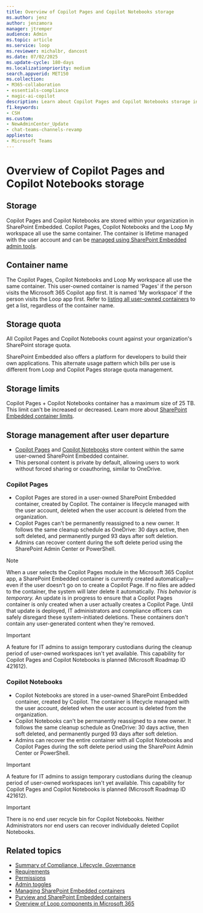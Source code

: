 ```yaml
---
title: Overview of Copilot Pages and Copilot Notebooks storage
ms.author: jenz
author: jenzamora
manager: jtremper
audience: Admin
ms.topic: article
ms.service: loop
ms.reviewer: michalbr, dancost
ms.date: 07/02/2025
ms.update-cycle: 180-days
ms.localizationpriority: medium
search.appverid: MET150
ms.collection: 
- M365-collaboration
- essentials-compliance
- magic-ai-copilot
description: Learn about Copilot Pages and Copilot Notebooks storage in the Microsoft 365 ecosystem.
f1.keywords:
- CSH
ms.custom: 
- NewAdminCenter_Update
- chat-teams-channels-revamp
appliesto: 
- Microsoft Teams
---
```


# Overview of Copilot Pages and Copilot Notebooks storage

## Storage

Copilot Pages and Copilot Notebooks are stored within your organization in SharePoint Embedded. Copilot Pages, Copilot Notebooks and the Loop My workspace all use the same container. The container is lifetime managed with the user account and can be [managed using SharePoint Embedded admin tools](cpcn-loop-spe-management.md).

## Container name

The Copilot Pages, Copilot Notebooks and Loop My workspace all use the same container. This user-owned container is named 'Pages' if the person visits the Microsoft 365 Copilot app first. It is named 'My workspace' if the person visits the Loop app first. Refer to [listing all user-owned containers](cpcn-loop-spe-management.md#listing-all-the-user-owned-containers) to get a list, regardless of the container name.

## Storage quota

All Copilot Pages and Copilot Notebooks count against your organization's SharePoint storage quota.

SharePoint Embedded also offers a platform for developers to build their own applications. This alternate usage pattern which bills per use is different from Loop and Copilot Pages storage quota management.

## Storage limits

Copilot Pages + Copilot Notebooks container has a maximum size of 25 TB. This limit can't be increased or decreased. Learn more about [SharePoint Embedded container limits](/sharepoint/dev/embedded/concepts/app-concepts/limits-calling).

## Storage management after user departure

- [Copilot Pages](#copilot-pages) and [Copilot Notebooks](#copilot-notebooks) store content within the same user-owned SharePoint Embedded container.
- This personal content is private by default, allowing users to work without forced sharing or coauthoring, similar to OneDrive.

### Copilot Pages

- Copilot Pages are stored in a user-owned SharePoint Embedded container, created by Copilot. The container is lifecycle managed with the user account, deleted when the user account is deleted from the organization.
- Copilot Pages can't be permanently reassigned to a new owner. It follows the same cleanup schedule as OneDrive: 30 days active, then soft deleted, and permanently purged 93 days after soft deletion.
- Admins can recover content during the soft delete period using the SharePoint Admin Center or PowerShell.

> [!NOTE]
> When a user selects the Copilot Pages module in the Microsoft 365 Copilot app, a SharePoint Embedded container is currently created automatically—even if the user doesn't go on to create a Copilot Page. If no files are added to the container, the system will later delete it automatically. *This behavior is temporary.* An update is in progress to ensure that a Copilot Pages container is only created when a user actually creates a Copilot Page. Until that update is deployed, IT administrators and compliance officers can safely disregard these system-initiated deletions. These containers don't contain any user-generated content when they're removed.

> [!IMPORTANT]
> A feature for IT admins to assign temporary custodians during the cleanup period of user-owned workspaces isn't yet available. This capability for Copilot Pages and Copilot Notebooks is planned (Microsoft Roadmap ID 421612).

### Copilot Notebooks

- Copilot Notebooks are stored in a user-owned SharePoint Embedded container, created by Copilot. The container is lifecycle managed with the user account, deleted when the user account is deleted from the organization.
- Copilot Notebooks can't be permanently reassigned to a new owner. It follows the same cleanup schedule as OneDrive: 30 days active, then soft deleted, and permanently purged 93 days after soft deletion.
- Admins can recover the entire container with all Copilot Notebooks and Copilot Pages during the soft delete period using the SharePoint Admin Center or PowerShell.

> [!IMPORTANT]
> A feature for IT admins to assign temporary custodians during the cleanup period of user-owned workspaces isn't yet available. This capability for Copilot Pages and Copilot Notebooks is planned (Microsoft Roadmap ID 421612).

> [!IMPORTANT]
> There is no end user recycle bin for Copilot Notebooks. Neither Administrators nor end users can recover individually deleted Copilot Notebooks.

## Related topics

- [Summary of Compliance, Lifecycle, Governance](cpcn-compliance-summary.md)
- [Requirements](cpcn-loop-requirements.md)
- [Permissions](cpcn-loop-permission.md)
- [Admin toggles](cpcn-admin-configuration.md)
- [Managing SharePoint Embedded containers](cpcn-loop-spe-management.md)
- [Purview and SharePoint Embedded containers](cpcn-loop-purview-management.md)
- [Overview of Loop components in Microsoft 365](loop-components-teams.md)